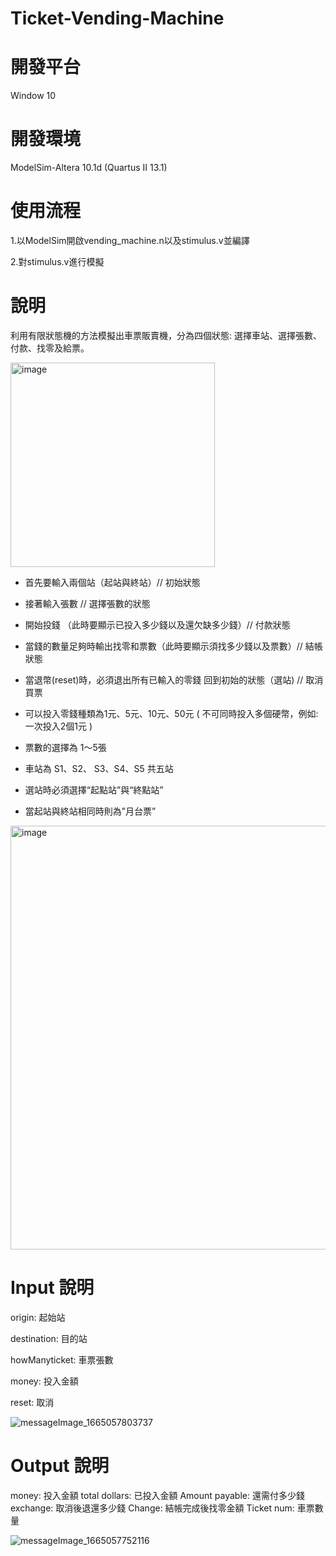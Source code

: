 # Ticket-Vending-Machine

# 開發平台
Window 10

# 開發環境
ModelSim-Altera 10.1d (Quartus II 13.1)

# 使用流程
1.以ModelSim開啟vending_machine.n以及stimulus.v並編譯

2.對stimulus.v進行模擬

# 說明
利用有限狀態機的方法模擬出車票販賣機，分為四個狀態: 選擇車站、選擇張數、付款、找零及給票。

<img width="327" alt="image" src="https://user-images.githubusercontent.com/95215851/191296655-7378a83b-36a3-4661-b6b8-6ce3ae59abe3.png">

* 首先要輸入兩個站（起站與終站）// 初始狀態

* 接著輸入張數 // 選擇張數的狀態

* 開始投錢 （此時要顯示已投入多少錢以及還欠缺多少錢）// 付款狀態

* 當錢的數量足夠時輸出找零和票數（此時要顯示須找多少錢以及票數）// 結帳狀態

* 當退幣(reset)時，必須退出所有已輸入的零錢 回到初始的狀態（選站) // 取消買票

* 可以投入零錢種類為1元、5元、10元、50元 ( 不可同時投入多個硬幣，例如: 一次投入2個1元 )

* 票數的選擇為 1～5張 

* 車站為 S1、S2、 S3、S4、S5 共五站

* 選站時必須選擇“起點站”與“終點站”

* 當起站與終站相同時則為”月台票”

<img width="678" alt="image" src="https://user-images.githubusercontent.com/95215851/191297466-ce274983-06c8-4157-ae16-52af6fb4da5e.png">

# Input 說明
origin: 起始站

destination: 目的站

howManyticket: 車票張數

money: 投入金額

reset: 取消


![messageImage_1665057803737](https://user-images.githubusercontent.com/95215851/194366806-1dac43fb-a6fc-4751-9ea2-a7cbc235f577.jpg)

# Output 說明
money: 投入金額
total dollars: 已投入金額
Amount payable: 還需付多少錢
exchange: 取消後退還多少錢
Change: 結帳完成後找零金額
Ticket num: 車票數量

![messageImage_1665057752116](https://user-images.githubusercontent.com/95215851/194366887-e8b845cb-b7d5-4aa8-8425-cb1b5b69dac4.jpg)


